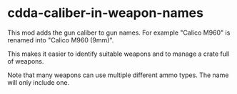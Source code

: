 # cdda-caliber-in-weapon-names

This mod adds the gun caliber to gun names. For example "Calico M960" is renamed into "Calico M960 (9mm)".

This makes it easier to identify suitable weapons and to manage a crate full of weapons.

Note that many weapons can use multiple different ammo types. The name will only include one.
